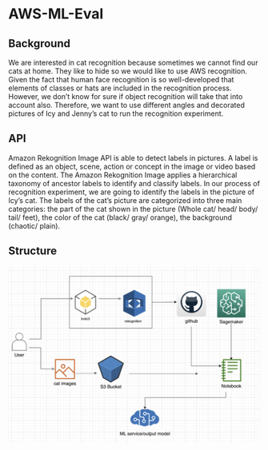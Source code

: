 # AWS-ML-Eval

## Background
We are interested in cat recognition because sometimes we cannot find our cats at home. They like to hide so we would like to use AWS recognition. Given the fact that human face recognition is so well-developed that elements of classes or hats are included in the recognition process. However, we don’t know for sure if object recognition will take that into account also. Therefore, we want to use different angles and decorated pictures of Icy and Jenny’s cat to run the recognition experiment.

## API
Amazon Rekognition Image API is able to detect labels in pictures. A label is defined as an object, scene, action or concept in the image or video based on the content. The Amazon Rekognition Image applies a hierarchical taxonomy of ancestor labels to identify and classify labels. In our process of recognition experiment, we are going to identify the labels in the picture of Icy’s cat. The labels of the cat’s picture are categorized into three main categories: the part of the cat shown in the picture (Whole cat/ head/ body/ tail/ feet), the color of the cat (black/ gray/ orange), the background (chaotic/ plain).

## Structure
![Structure img](./img/resources/structure.jpg)